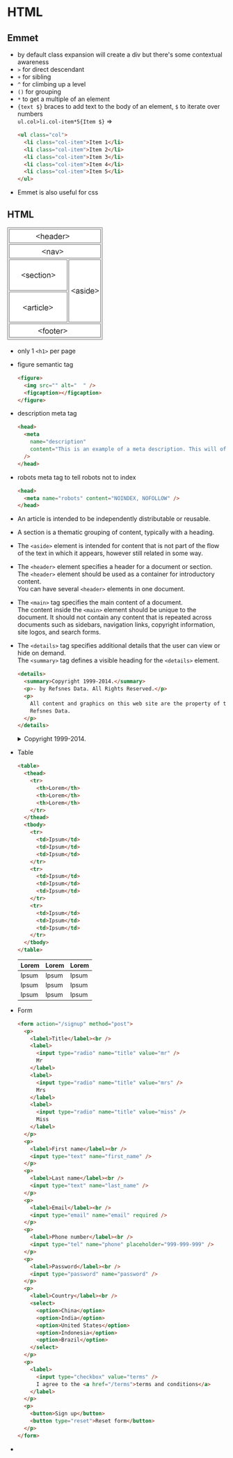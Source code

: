 # HTML

## Emmet

- by default class expansion will create a div but there's some contextual awareness
- `>` for direct descendant
- `+` for sibling
- `^` for climbing up a level
- `()` for grouping
- `*` to get a multiple of an element
- `{text $}` braces to add text to the body of an element, `$` to iterate over numbers  
  `ul.col>li.col-item*5{Item $}` =>
  ```html
  <ul class="col">
    <li class="col-item">Item 1</li>
    <li class="col-item">Item 2</li>
    <li class="col-item">Item 3</li>
    <li class="col-item">Item 4</li>
    <li class="col-item">Item 5</li>
  </ul>
  ```
- Emmet is also useful for css

## HTML

![semantic elements](/assets/img_sem_elements.gif)

- only 1 `<h1>` per page

- figure semantic tag

  ```html
  <figure>
    <img src="" alt="  " />
    <figcaption></figcaption>
  </figure>
  ```

- description meta tag

  ```html
  <head>
    <meta
      name="description"
      content="This is an example of a meta description. This will often show up in search results."
    />
  </head>
  ```

- robots meta tag to tell robots not to index

  ```html
  <head>
    <meta name="robots" content="NOINDEX, NOFOLLOW" />
  </head>
  ```

- An article is intended to be independently distributable or reusable.

- A section is a thematic grouping of content, typically with a heading.

- The `<aside>` element is intended for content that is not part of the flow of the text in which it appears, however still related in some way.

- The `<header>` element specifies a header for a document or section.  
  The `<header>` element should be used as a container for introductory content.  
  You can have several `<header>` elements in one document.

- The `<main>` tag specifies the main content of a document.  
  The content inside the `<main>` element should be unique to the document. It should not contain any content that is repeated across documents such as sidebars, navigation links, copyright information, site logos, and search forms.

- The `<details>` tag specifies additional details that the user can view or hide on demand.  
  The `<summary>` tag defines a visible heading for the `<details>` element.

  ```html
  <details>
    <summary>Copyright 1999-2014.</summary>
    <p>- by Refsnes Data. All Rights Reserved.</p>
    <p>
      All content and graphics on this web site are the property of the company
      Refsnes Data.
    </p>
  </details>
  ```

  <details>
    <summary>Copyright 1999-2014.</summary>
    <p> - by Refsnes Data. All Rights Reserved.</p>
    <p>All content and graphics on this web site are the property of the company Refsnes Data.</p>
  </details>

- Table

  ```html
  <table>
    <thead>
      <tr>
        <th>Lorem</th>
        <th>Lorem</th>
        <th>Lorem</th>
      </tr>
    </thead>
    <tbody>
      <tr>
        <td>Ipsum</td>
        <td>Ipsum</td>
        <td>Ipsum</td>
      </tr>
      <tr>
        <td>Ipsum</td>
        <td>Ipsum</td>
        <td>Ipsum</td>
      </tr>
      <tr>
        <td>Ipsum</td>
        <td>Ipsum</td>
        <td>Ipsum</td>
      </tr>
    </tbody>
  </table>
  ```

  <table>
    <thead>
      <tr>
        <th>Lorem</th>
        <th>Lorem</th>
        <th>Lorem</th>
      </tr>
    </thead>
    <tbody>
      <tr>
        <td>Ipsum</td>
        <td>Ipsum</td>
        <td>Ipsum</td>
      </tr>
      <tr>
        <td>Ipsum</td>
        <td>Ipsum</td>
        <td>Ipsum</td>
      </tr>
      <tr>
        <td>Ipsum</td>
        <td>Ipsum</td>
        <td>Ipsum</td>
      </tr>
    </tbody>
  </table>

- Form

  ```html
  <form action="/signup" method="post">
    <p>
      <label>Title</label><br />
      <label>
        <input type="radio" name="title" value="mr" />
        Mr
      </label>
      <label>
        <input type="radio" name="title" value="mrs" />
        Mrs
      </label>
      <label>
        <input type="radio" name="title" value="miss" />
        Miss
      </label>
    </p>
    <p>
      <label>First name</label><br />
      <input type="text" name="first_name" />
    </p>
    <p>
      <label>Last name</label><br />
      <input type="text" name="last_name" />
    </p>
    <p>
      <label>Email</label><br />
      <input type="email" name="email" required />
    </p>
    <p>
      <label>Phone number</label><br />
      <input type="tel" name="phone" placeholder="999-999-999" />
    </p>
    <p>
      <label>Password</label><br />
      <input type="password" name="password" />
    </p>
    <p>
      <label>Country</label><br />
      <select>
        <option>China</option>
        <option>India</option>
        <option>United States</option>
        <option>Indonesia</option>
        <option>Brazil</option>
      </select>
    </p>
    <p>
      <label>
        <input type="checkbox" value="terms" />
        I agree to the <a href="/terms">terms and conditions</a>
      </label>
    </p>
    <p>
      <button>Sign up</button>
      <button type="reset">Reset form</button>
    </p>
  </form>
  ```

- 
